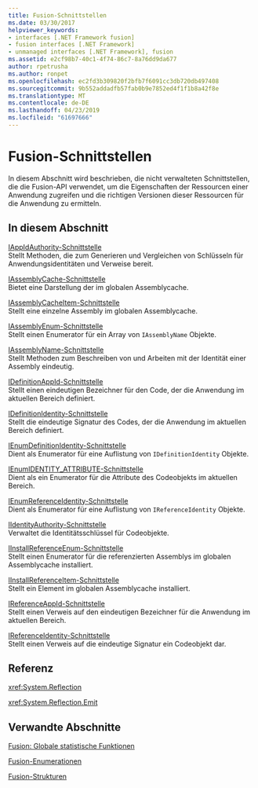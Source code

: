 ```yaml
---
title: Fusion-Schnittstellen
ms.date: 03/30/2017
helpviewer_keywords:
- interfaces [.NET Framework fusion]
- fusion interfaces [.NET Framework]
- unmanaged interfaces [.NET Framework], fusion
ms.assetid: e2cf98b7-40c1-4f74-86c7-8a76dd9da677
author: rpetrusha
ms.author: ronpet
ms.openlocfilehash: ec2fd3b309820f2bfb7f6091cc3db720db497408
ms.sourcegitcommit: 9b552addadfb57fab0b9e7852ed4f1f1b8a42f8e
ms.translationtype: MT
ms.contentlocale: de-DE
ms.lasthandoff: 04/23/2019
ms.locfileid: "61697666"
---
```

# <a name="fusion-interfaces"></a>Fusion-Schnittstellen
In diesem Abschnitt wird beschrieben, die nicht verwalteten Schnittstellen, die die Fusion-API verwendet, um die Eigenschaften der Ressourcen einer Anwendung zugreifen und die richtigen Versionen dieser Ressourcen für die Anwendung zu ermitteln.  
  
## <a name="in-this-section"></a>In diesem Abschnitt  
 [IAppIdAuthority-Schnittstelle](../../../../docs/framework/unmanaged-api/fusion/iappidauthority-interface.md)  
 Stellt Methoden, die zum Generieren und Vergleichen von Schlüsseln für Anwendungsidentitäten und Verweise bereit.  
  
 [IAssemblyCache-Schnittstelle](../../../../docs/framework/unmanaged-api/fusion/iassemblycache-interface.md)  
 Bietet eine Darstellung der im globalen Assemblycache.  
  
 [IAssemblyCacheItem-Schnittstelle](../../../../docs/framework/unmanaged-api/fusion/iassemblycacheitem-interface.md)  
 Stellt eine einzelne Assembly im globalen Assemblycache.  
  
 [IAssemblyEnum-Schnittstelle](../../../../docs/framework/unmanaged-api/fusion/iassemblyenum-interface.md)  
 Stellt einen Enumerator für ein Array von `IAssemblyName` Objekte.  
  
 [IAssemblyName-Schnittstelle](../../../../docs/framework/unmanaged-api/fusion/iassemblyname-interface.md)  
 Stellt Methoden zum Beschreiben von und Arbeiten mit der Identität einer Assembly eindeutig.  
  
 [IDefinitionAppId-Schnittstelle](../../../../docs/framework/unmanaged-api/fusion/idefinitionappid-interface.md)  
 Stellt einen eindeutigen Bezeichner für den Code, der die Anwendung im aktuellen Bereich definiert.  
  
 [IDefinitionIdentity-Schnittstelle](../../../../docs/framework/unmanaged-api/fusion/idefinitionidentity-interface.md)  
 Stellt die eindeutige Signatur des Codes, der die Anwendung im aktuellen Bereich definiert.  
  
 [IEnumDefinitionIdentity-Schnittstelle](../../../../docs/framework/unmanaged-api/fusion/ienumdefinitionidentity-interface.md)  
 Dient als Enumerator für eine Auflistung von `IDefinitionIdentity` Objekte.  
  
 [IEnumIDENTITY_ATTRIBUTE-Schnittstelle](../../../../docs/framework/unmanaged-api/fusion/ienumidentity-attribute-interface.md)  
 Dient als ein Enumerator für die Attribute des Codeobjekts im aktuellen Bereich.  
  
 [IEnumReferenceIdentity-Schnittstelle](../../../../docs/framework/unmanaged-api/fusion/ienumreferenceidentity-interface.md)  
 Dient als Enumerator für eine Auflistung von `IReferenceIdentity` Objekte.  
  
 [IIdentityAuthority-Schnittstelle](../../../../docs/framework/unmanaged-api/fusion/iidentityauthority-interface.md)  
 Verwaltet die Identitätsschlüssel für Codeobjekte.  
  
 [IInstallReferenceEnum-Schnittstelle](../../../../docs/framework/unmanaged-api/fusion/iinstallreferenceenum-interface.md)  
 Stellt einen Enumerator für die referenzierten Assemblys im globalen Assemblycache installiert.  
  
 [IInstallReferenceItem-Schnittstelle](../../../../docs/framework/unmanaged-api/fusion/iinstallreferenceitem-interface.md)  
 Stellt ein Element im globalen Assemblycache installiert.  
  
 [IReferenceAppId-Schnittstelle](../../../../docs/framework/unmanaged-api/fusion/ireferenceappid-interface.md)  
 Stellt einen Verweis auf den eindeutigen Bezeichner für die Anwendung im aktuellen Bereich.  
  
 [IReferenceIdentity-Schnittstelle](../../../../docs/framework/unmanaged-api/fusion/ireferenceidentity-interface.md)  
 Stellt einen Verweis auf die eindeutige Signatur ein Codeobjekt dar.  
  
## <a name="reference"></a>Referenz  
 <xref:System.Reflection>  
  
 <xref:System.Reflection.Emit>  
  
## <a name="related-sections"></a>Verwandte Abschnitte  
 [Fusion: Globale statistische Funktionen](../../../../docs/framework/unmanaged-api/fusion/fusion-global-static-functions.md)  
  
 [Fusion-Enumerationen](../../../../docs/framework/unmanaged-api/fusion/fusion-enumerations.md)  
  
 [Fusion-Strukturen](../../../../docs/framework/unmanaged-api/fusion/fusion-structures.md)
